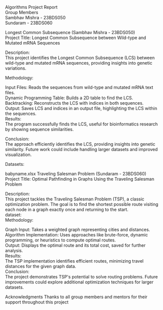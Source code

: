 Algorithms Project Report<br>
Group Members<br>
Sambhav Mishra - 23BDS050<br>
Sundaram - 23BDS060<br>

Longest Common Subsequence (Sambhav Mishra - 23BDS050)<br>
Project Title: Longest Common Subsequence between Wild-type and Mutated mRNA Sequences<br>

Description:<br>
This project identifies the Longest Common Subsequence (LCS) between wild-type and mutated mRNA sequences, providing insights into genetic variations.<br>

Methodology:<br>

Input Files: Reads the sequences from wild-type and mutated mRNA text files.<br>
Dynamic Programming Table: Builds a 2D table to find the LCS.<br>
Backtracking: Reconstructs the LCS with indices in both sequences.<br>
Output: Saves LCS and indices in an output file, highlighting the LCS within the sequences.<br>
Results:<br>
The program successfully finds the LCS, useful for bioinformatics research by showing sequence similarities.<br>

Conclusion:<br>
The approach efficiently identifies the LCS, providing insights into genetic similarity. Future work could include handling larger datasets and improved visualization.<br>

Datasets:<br>

babyname.xlsx
Traveling Salesman Problem (Sundaram - 23BDS060)<br>
Project Title: Optimal Pathfinding in Graphs Using the Traveling Salesman Problem<br>

Description:<br>
This project tackles the Traveling Salesman Problem (TSP), a classic optimization problem. The goal is to find the shortest possible route visiting each node in a graph exactly once and returning to the start.<br>
dataset:<br>
Methodology:<br>

Graph Input: Takes a weighted graph representing cities and distances.<br>
Algorithm Implementation: Uses approaches like brute-force, dynamic programming, or heuristics to compute optimal routes.<br>
Output: Displays the optimal route and its total cost, saved for further analysis.<br>
Results:<br>
The TSP implementation identifies efficient routes, minimizing travel distances for the given graph data.
<br>
Conclusion:<br>
The project demonstrates TSP's potential to solve routing problems. Future improvements could explore additional optimization techniques for larger datasets.<br>


Acknowledgments
Thanks to all group members and mentors for their support throughout this project
